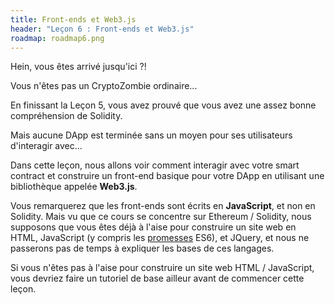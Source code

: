 ```yaml
---
title: Front-ends et Web3.js
header: "Leçon 6 : Front-ends et Web3.js"
roadmap: roadmap6.png
---
```


Hein, vous êtes arrivé jusqu'ici ?!

Vous n'êtes pas un CryptoZombie ordinaire...

En finissant la Leçon 5, vous avez prouvé que vous avez une assez bonne compréhension de Solidity.

Mais aucune DApp est terminée sans un moyen pour ses utilisateurs d'interagir avec...

Dans cette leçon, nous allons voir comment interagir avec votre smart contract et construire un front-end basique pour votre DApp en utilisant une bibliothèque appelée **Web3.js**.

Vous remarquerez que les front-ends sont écrits en **JavaScript**, et non en Solidity. Mais vu que ce cours se concentre sur Ethereum / Solidity, nous supposons que vous êtes déjà à l'aise pour construire un site web en HTML, JavaScript (y compris les <a href="https://developers.google.com/web/fundamentals/primers/promises" target=_blank>promesses</a> ES6), et JQuery, et nous ne passerons pas de temps à expliquer les bases de ces langages.

Si vous n'êtes pas à l'aise pour construire un site web HTML / JavaScript, vous devriez faire un tutoriel de base ailleur avant de commencer cette leçon.
